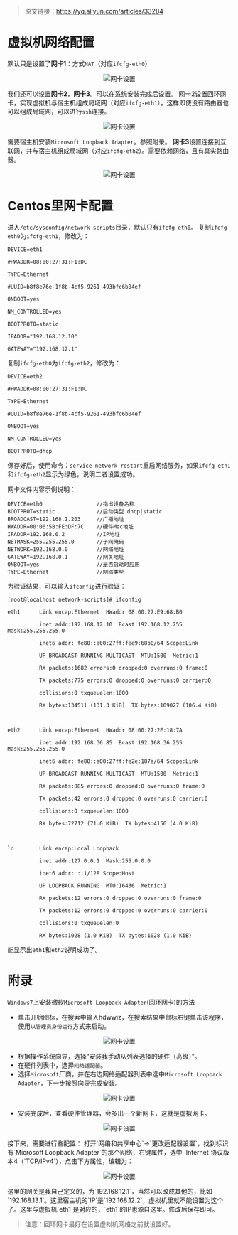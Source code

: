 > 原文链接：<https://yq.aliyun.com/articles/33284>

# 虚拟机网络配置
默认只是设置了**网卡1**：方式`NAT`（对应`ifcfg-eth0`）
<div align=center>

![网卡设置](./imgs/30.png "网卡设置示意图")
<div align=left>

我们还可以设置**网卡2**，**网卡3**。可以在系统安装完成后设置。
网卡2设置回环网卡，实现虚拟机与宿主机组成局域网（对应`ifcfg-eth1`），这样即使没有路由器也可以组成局域网，可以进行`ssh`连接。
<div align=center>

![网卡设置](./imgs/31.png "网卡设置示意图")
<div align=left>

需要宿主机安装`Microsoft Loopback Adapter`。参照附录。
**网卡3**设置连接到互联网，并与宿主机组成局域网（对应`ifcfg-eth2`）。需要依赖网络，且有真实路由器。
<div align=center>

![网卡设置](./imgs/30.png "网卡设置示意图")
<div align=left>

# Centos里网卡配置
进入`/etc/sysconfig/network-scripts`目录，默认只有`ifcfg-eth0`。
复制`ifcfg-eth0`为`ifcfg-eth1`，修改为：

	DEVICE=eth1
	 
	#HWADDR=08:00:27:31:F1:DC
	 
	TYPE=Ethernet
	 
	#UUID=b8f8e76e-1f8b-4cf5-9261-493bfc6b04ef
	 
	ONBOOT=yes
	 
	NM_CONTROLLED=yes
	 
	BOOTPROTO=static
	 
	IPADDR="192.168.12.10"
	 
	GATEWAY="192.168.12.1"

复制`ifcfg-eth0`为`ifcfg-eth2`，修改为：

	DEVICE=eth2
	 
	#HWADDR=08:00:27:31:F1:DC
	 
	TYPE=Ethernet
	 
	#UUID=b8f8e76e-1f8b-4cf5-9261-493bfc6b04ef
	 
	ONBOOT=yes
	 
	NM_CONTROLLED=yes
	 
	BOOTPROTO=dhcp

保存好后，使用命令：`service network restart`重启网络服务，如果`ifcfg-eth1`和`ifcfg-eth2`显示为绿色，说明二者设置成功。

网卡文件内容示例说明：

	DEVICE=eth0                 //指出设备名称
	BOOTPROT=static             //启动类型 dhcp|static
	BROADCAST=192.168.1.203     //广播地址
	HWADDR=00:06:5B:FE:DF:7C    //硬件Mac地址
	IPADDR=192.168.0.2          //IP地址
	NETMASK=255.255.255.0       //子网掩码
	NETWORK=192.168.0.0         //网络地址
	GATEWAY=192.168.0.1         //网关地址
	ONBOOT=yes                  //是否启动时应用
	TYPE=Ethernet               //网络类型

为验证结果，可以输入`ifconfig`进行验证：

	[root@localhost network-scripts]# ifconfig
	 
	eth1      Link encap:Ethernet  HWaddr 08:00:27:E9:68:B0  
	 
	          inet addr:192.168.12.10  Bcast:192.168.12.255  Mask:255.255.255.0
	 
	          inet6 addr: fe80::a00:27ff:fee9:68b0/64 Scope:Link
	 
	          UP BROADCAST RUNNING MULTICAST  MTU:1500  Metric:1
	 
	          RX packets:1682 errors:0 dropped:0 overruns:0 frame:0
	 
	          TX packets:775 errors:0 dropped:0 overruns:0 carrier:0
	 
	          collisions:0 txqueuelen:1000 
	 
	          RX bytes:134511 (131.3 KiB)  TX bytes:109027 (106.4 KiB)
	 
	 
	 
	eth2      Link encap:Ethernet  HWaddr 08:00:27:2E:18:7A  
	 
	          inet addr:192.168.36.85  Bcast:192.168.36.255  Mask:255.255.255.0
	 
	          inet6 addr: fe80::a00:27ff:fe2e:187a/64 Scope:Link
	 
	          UP BROADCAST RUNNING MULTICAST  MTU:1500  Metric:1
	 
	          RX packets:885 errors:0 dropped:0 overruns:0 frame:0
	 
	          TX packets:42 errors:0 dropped:0 overruns:0 carrier:0
	 
	          collisions:0 txqueuelen:1000 
	 
	          RX bytes:72712 (71.0 KiB)  TX bytes:4156 (4.0 KiB)
	 
	 
	 
	lo        Link encap:Local Loopback  
	 
	          inet addr:127.0.0.1  Mask:255.0.0.0
	 
	          inet6 addr: ::1/128 Scope:Host
	 
	          UP LOOPBACK RUNNING  MTU:16436  Metric:1
	 
	          RX packets:12 errors:0 dropped:0 overruns:0 frame:0
	 
	          TX packets:12 errors:0 dropped:0 overruns:0 carrier:0
	 
	          collisions:0 txqueuelen:0 
	 
	          RX bytes:1028 (1.0 KiB)  TX bytes:1028 (1.0 KiB)

能显示出`eth1`和`eth2`说明成功了。

# 附录
`Windows7`上安装微软`Microsoft Loopback Adapter`(回环网卡)的方法

- 单击开始图标，在搜索中输入hdwwiz，在搜索结果中鼠标右键单击该程序，使用`以管理员身份运行`方式来启动。 
<div align=center>

![网卡设置](./imgs/36.png "网卡设置示意图")
<div align=left>

- 根据操作系统向导，选择“安装我手动从列表选择的硬件（高级）”。
- 在硬件列表中，选择`网络适配器`。 
- 选择`Microsoft`厂商，并在右边网络适配器列表中选中`Microsoft Loopback Adapter`，下一步按照向导完成安装。
<div align=center>

![网卡设置](./imgs/33.jpg "网卡设置示意图")
<div align=left>

- 安装完成后，查看硬件管理器，会多出一个新网卡，这就是虚拟网卡。
<div align=center>

![网卡设置](./imgs/34.png "网卡设置示意图")
<div align=left>
接下来，需要进行些配置：
打开`网络和共享中心`->`更改适配器设置`，找到标识有`Microsoft Loopback Adapter`的那个网络，右键属性，选中 `Internet`协议版本4（`TCP/IPv4`），点击下方属性，编辑为：
<div align=center>

![网卡设置](./imgs/35.png "网卡设置示意图")
<div align=left>
这里的网关是我自己定义的，为`192.168.12.1`，当然可以改成其他的，比如`192.168.13.1`。这里宿主机的`IP`是`192.168.12.2`，虚拟机里就不能设置为这个了。这里与虚拟机`eth1`是对应的，`eth1`的IP也源自这里。修改后保存即可。

> 注意：回环网卡最好在设置虚拟机网络之前就设置好。
